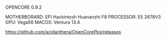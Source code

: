OPENCORE 0.9.2 

MOTHERBORARD: EFI Hackintosh Huananzhi F8 
PROCESSOR: E5 2678V3
GPU: Vega56 
MACOS: Ventura 13.4


https://github.com/acidanthera/OpenCorePkg/releases

